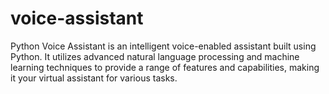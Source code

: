 # voice-assistant
Python Voice Assistant is an intelligent voice-enabled assistant built using Python. It utilizes advanced natural language processing and machine learning techniques to provide a range of features and capabilities, making it your virtual assistant for various tasks.
